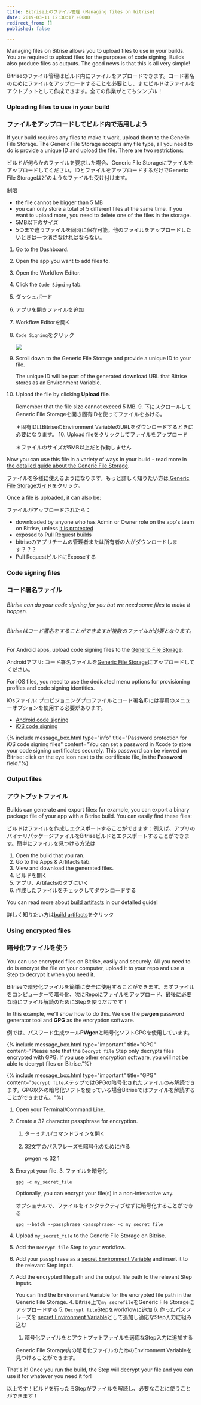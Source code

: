 ```yaml
---
title: Bitrise上のファイル管理 (Managing files on bitrise)
date: 2019-03-11 12:30:17 +0000
redirect_from: []
published: false

---
```

Managing files on Bitrise allows you to upload files to use in your builds. You are required to upload files for the purposes of code signing. Builds also produce files as outputs. The good news is that this is all very simple!

Bitriseのファイル管理はビルド内にファイルをアプロードできます。コード署名のためにファイルをアップロードすることを必要とし、またビルドはファイルをアウトプットとして作成できます。全ての作業がとてもシンプル！

### Uploading files to use in your build

### **ファイルをアップロードしてビルド内で活用しよう**

If your build requires any files to make it work, upload them to the Generic File Storage. The Generic File Storage accepts any file type, all you need to do is provide a unique ID and upload the file. There are two restrictions:

ビルドが何らかのファイルを要求した場合、Generic File Storageにファイルをアップロードしてください。IDとファイルをアップロードするだけでGeneric File Storageはどのようなファイルも受け付けます。

制限

* the file cannot be bigger than 5 MB
* you can only store a total of 5 different files at the same time. If you want to upload more, you need to delete one of the files in the storage.
* 5MB以下のサイズ
* 5つまで違うファイルを同時に保存可能。他のファイルをアップロードしたいときは一つ消さなければならない。

 1. Go to the Dashboard.
 2. Open the app you want to add files to.
 3. Open the Workflow Editor.
 4. Click the `Code Signing` tab.
 5. ダッシュボード
 6. アプリを開きファイルを追加
 7. Workflow Editorを開く
 8. `Code Signing`をクリック

    ![](/img/code-signing-tab.png)
 9. Scroll down to the Generic File Storage and provide a unique ID to your file.

    The unique ID will be part of the generated download URL that Bitrise stores as an Environment Variable.
10. Upload the file by clicking **Upload file**.

    Remember that the file size cannot exceed 5 MB.
    9\. 下にスクロールしてGeneric File Storageを開き固有IDを使ってファイルをあける。

    ＊固有IDはBitriseのEnvironment VariableのURLをダウンロードするときに必要になります。
    10\. Upload fileをクリックしてファイルをアップロード

    ＊ファイルのサイズが5MB以上だと作動しません

Now you can use this file in a variety of ways in your build - read more in [the detailed guide about the Generic File Storage](/tutorials/how-to-use-the-generic-file-storage/).

ファイルを多様に使えるようになります。もっと詳しく知りたい方は[ Generic File Storageガイド](/tutorials/how-to-use-the-generic-file-storage/)をクリック。

Once a file is uploaded, it can also be:

ファイルがアップロードされたら：

* downloaded by anyone who has Admin or Owner role on the app's team on Bitrise, unless [it is protected](/protecting-your-code-signing-files/)
* exposed to Pull Request builds
* bitriseのアプリチームの管理者または所有者の人がダウンロードします？？？
* Pull RequestビルドにExposeする

### Code signing files

### コード署名ファイル

###### Bitrise can do your code signing for you but we need some files to make it happen.

###### Bitriseはコード署名をすることができますが複数のファイルが必要となります。

For Android apps, upload code signing files to the [Generic File Storage]().

Androidアプリ: コード署名ファイルを[Generic File Storage]()にアップロードしてください。

For iOS files, you need to use the dedicated menu options for provisioning profiles and code signing identities.

iOsファイル: プロビジョニングプロファイルとコード署名IDには専用のメニューオプションを使用する必要があります。

* [Android code signing](/code-signing/android-code-signing/android-code-signing-procedures/)
* [iOS code signing](/code-signing/ios-code-signing/code-signing/)

{% include message_box.html type="info" title="Password protection for iOS code signing files" content="You can set a password in Xcode to store your code signing certificates securely. This password can be viewed on Bitrise: click on the eye icon next to the certificate file, in the **Password** field."%}

### Output files

### アウトプットファイル

Builds can generate and export files: for example, you can export a binary package file of your app with a Bitrise build. You can easily find these files:

ビルドはファイルを作成しエクスポートすることができます：例えば、アプリのバイナリパッケージファイルをBitriseビルドとエクスポートすることができます。簡単にファイルを見つける方法は

1. Open the build that you ran.
2. Go to the Apps & Artifacts tab.
3. View and download the generated files.
4. ビルドを開く
5. アプリ、Artifactsのタブにいく
6. 作成したファイルをチェックしてダウンロードする

You can read more about [build artifacts](/builds/build-artifacts-online/) in our detailed guide!

詳しく知りたい方は[build artifacts](/builds/build-artifacts-online/)をクリック

### Using encrypted files

### 暗号化ファイルを使う

You can use encrypted files on Bitrise, easily and securely. All you need to do is encrypt the file on your computer, upload it to your repo and use a Step to decrypt it when you need it.

Bitriseで暗号化ファイルを簡単に安全に使用することができます。まずファイルをコンピューターで暗号化、次にRepoにファイルをアップロード、最後に必要な時にファイル解読のためにStepを使うだけです！

In this example, we'll show how to do this. We use the **pwgen** password generator tool and **GPG** as the encryption software.

例では、パスワード生成ツール**PWgen**と暗号化ソフトGPGを使用しています。

{% include message_box.html type="important" title="GPG" content="Please note that the `Decrypt file` Step only decrypts files encrypted with GPG. If you use other encryption software, you will not be able to decrypt files on Bitrise."%}

{% include message_box.html type="important" title="GPG" content="`Decrypt file`ステップではGPGの暗号化されたファイルのみ解読できます。GPG以外の暗号化ソフトを使っている場合Bitriseではファイルを解読することができません。"%}

1. Open your Terminal/Command Line.
2. Create a 32 character passphrase for encryption.
   1. ターミナル/コマンドラインを開く
   2. 32文字のパスフレーズを暗号化のために作る

      pwgen -s 32 1
3. Encrypt your file.
   3\. ファイルを暗号化

       gpg -c my_secret_file

   Optionally, you can encrypt your file(s) in a non-interactive way.

   オプショナルで、ファイルをインタラクティブせずに暗号化することができる

       gpg --batch --passphrase <passphrase> -c my_secret_file
4. Upload `my_secret_file` to the Generic File Storage on Bitrise.
5. Add the `Decrypt file` Step to your workflow.
6. Add your passphrase as a [secret Environment Variable](/builds/env-vars-secret-env-vars/) and insert it to the relevant Step input.
7. Add the encrypted file path and the output file path to the relevant Step inputs.

   You can find the Environment Variable for the encrypted file path in the Generic File Storage.
   4\. Bitrise上で`my_secrefile`をGeneric File Storageにアップロードする
   5\. `Decrypt file`Stepをworkflowに追加
   6\. 作ったパスフレーズを [secret Environment Variable](/builds/env-vars-secret-env-vars/)として追加し適応なStep入力に組み込む
   1. 暗号化ファイルをとアウトプットファイルを適応なStep入力に追加する

   Generic File Storage内の暗号化ファイルのためのEnvironment Variableを見つけることができます。

That's it! Once you run the build, the Step will decrypt your file and you can use it for whatever you need it for!

以上です！ビルドを行ったらStepがファイルを解読し、必要なことに使うことができます！
